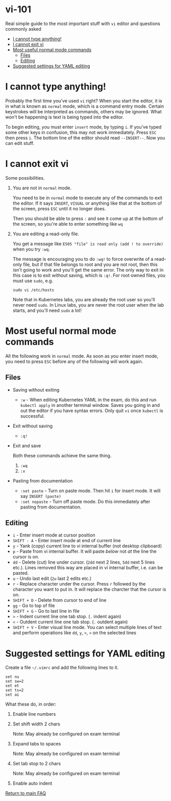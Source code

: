 # vi-101

Real simple guide to the most important stuff with `vi` editor and questions commonly asked

* [I cannot type anything!](#i-cannot-type-anything)
* [I cannot exit vi](#i-cannot-exit-vi)
* [Most useful normal mode commands](#most-useful-normal-mode-commands)
    * [Files](#files)
    * [Editing](#editing)
* [Suggested settings for YAML editing](#suggested-settings-for-yaml-editing)

# I cannot type anything!

Probably the first time you've used `vi` right? When you start the editor, it is in what is known as `normal` mode, which is a command entry mode. Certain keystrokes will be interpreted as commands, others may be ignored. What won't be happening is text is being typed into the editor.

To begin editing, you must enter `insert` mode, by typing `i`. If you've typed some other keys in confusion, this may not work immediately. Press `ESC` then press `i`. The bottom line of the editor should read `--INSERT--`. Now you can edit stuff.

# I cannot exit vi

Some possibilities.

1. You are not in `normal` mode.

    You need to be in `normal` mode to execute any of the commands to exit the editor.
    If it says `INSERT`, `VISUAL` or anything like that at the bottom of the screen, press `ESC` until it no longer does.

    Then you should be able to press `:` and see it come up at the bottom of the screen, so you're able to enter something like `wq`

1. You are editing a read-only file.

    You get a message like `E505 "file" is read only (add ! to override)` when you try `:wq`.

    The message is encouraging you to do `:wq!` to force overwrite of a read-only file, but if that file belongs to root and you are not root, then this isn't going to work and you'll get the same error. The only way to exit in this case is to exit *without* saving, which is `:q!`. For root owned files, you must use `sudo`, e.g.

    ```
    sudo vi /etc/hosts
    ```

    Note that in Kubernetes labs, you are already the root user so you'll never need `sudo`. In Linux labs, you are never the root user when the lab starts, and you'll need `sudo` a lot!

# Most useful normal mode commands

All the following work in `normal` mode. As soon as you enter insert mode, you need to press `ESC` before any of the following will work again.

## Files

* Saving without exiting

    * `:w` - When editing Kubernetes YAML in the exam, do this and run `kubectl apply` in another terminal window. Saves you going in and out the editor if you have syntax errors. Only quit `vi` once `kubectl` is successful.

* Exit without saving

    * `:q!`

* Exit and save

    Both these commands achieve the same thing.
    1. `:wq`
    1. `:x`

* Pasting from documentation

    * `:set paste` - Turn on paste mode. Then hit `i` for insert mode. It will say `INSERT (paste)`
    * `:set nopaste` - Turn off paste mode. Do this immediately after pasting from documentation.

## Editing

* `i` - Enter insert mode at cursor position
* `SHIFT - A` - Enter insert mode at end of current line
* `y` - Yank (copy) current line to vi internal buffer (not desktop clipboard)
* `p` - Paste from vi internal buffer. It will paste _below_ not _at_ the line the cursor is on.
* `dd` - Delete (cut) line under cursor. (`2dd` next 2 lines, `5dd` next 5 lines etc.). Lines removed this way are placed in vi internal buffer, i.e. can be pasted.
* `u` - Undo last edit (`2u` last 2 edits etc.)
* `r` - Replace character under the cursor. Press `r` followed by the character you want to put in. It will replace the charcter that the cursor is on.
* `SHIFT + D` - Delete from cursor to end of line
* `gg` - Go to top of file
* `SHIFT + G` - Go to last line in file
* `>` - Indent current line one tab stop. (`.` indent again)
* `<` - Outdent current line one tab stop. (`.` outdent again)
* `SHIFT + V` - Enter visual line mode. You can select multiple lines of text and perform operations like `dd`, `y`, `>`, `<` on the selected lines

# Suggested settings for YAML editing

Create a file `~/.vimrc` and add the following lines to it.

```shell
set nu
set sw=2
set et
set ts=2
set ai
```

What these do, in order:

1. Enable line numbers
2. Set shift width 2 chars

    Note: May already be configured on exam terminal

3. Expand tabs to spaces

    Note: May already be configured on exam terminal

4. Set tab stop to 2 chars

    Note: May already be configured on exam terminal

5. Enable auto indent




[Return to main FAQ](../README.md)